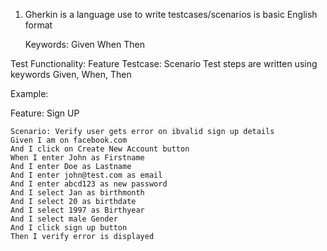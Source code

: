 1. Gherkin
   is a language use to write testcases/scenarios is basic English format

   Keywords:
   Given
   When
   Then

Test Functionality: Feature
Testcase: Scenario
Test steps are written using keywords Given, When, Then

Example:

Feature: Sign UP

    Scenario: Verify user gets error on ibvalid sign up details
    Given I am on facebook.com
    And I click on Create New Account button
    When I enter John as Firstname
    And I enter Doe as Lastname
    And I enter john@test.com as email
    And I enter abcd123 as new password
    And I select Jan as birthmonth
    And I select 20 as birthdate
    And I select 1997 as Birthyear
    And I select male Gender
    And I click sign up button
    Then I verify error is displayed
